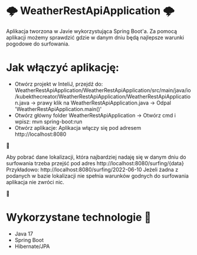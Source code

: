 # 🌩 WeatherRestApiApplication 🌩


Aplikacja tworzona w Javie wykorzystująca Spring Boot'a. Za pomocą aplikacji możemy sprawdzić gdzie w danym dniu będą najlepsze warunki pogodowe do surfowania.

# Jak włączyć aplikację:
- Otwórz projekt w InteliJ, przejdź do: WeatherRestApiApplication/WeatherRestApiApplication/src/main/java/io/kubekthecreator/WeatherRestApiApplication/WeatherRestApiApplication.java -> prawy klik na WeatherRestApiApplication.java -> Odpal 'WeatherRestApiApplication.main()'
- Otwórz główny folder WeatherRestApiApplication -> Otwórz cmd i wpisz: mvn spring-boot:run
- Otwórz aplikacje:
Aplikacja włączy się pod adresem http://localhost:8080

🌊

Aby pobrać dane lokalizacji, która najbardziej nadaję się w danym dniu do surfowania trzeba przejść pod adres http://localhost:8080/surfing/{data}
Przykładowo: http://localhost:8080/surfing/2022-06-10
Jeżeli żadna z podanych w bazie lokalizacji nie spełnia warunków godnych do surfowania aplikacja nie zwróci nic. 

🌊

# Wykorzystane technologie 🔧
- Java 17
- Spring Boot
- Hibernate/JPA

